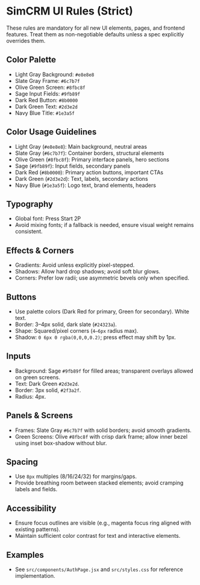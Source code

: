 # SimCRM UI Rules (Strict)

These rules are mandatory for all new UI elements, pages, and frontend features. Treat them as non-negotiable defaults unless a spec explicitly overrides them.

## Color Palette
- Light Gray Background: `#e8e8e8`
- Slate Gray Frame: `#6c7b7f`
- Olive Green Screen: `#8fbc8f`
- Sage Input Fields: `#9fb89f`
- Dark Red Button: `#8b0000`
- Dark Green Text: `#2d3e2d`
- Navy Blue Title: `#1e3a5f`

## Color Usage Guidelines
- Light Gray (`#e8e8e8`): Main background, neutral areas
- Slate Gray (`#6c7b7f`): Container borders, structural elements
- Olive Green (`#8fbc8f`): Primary interface panels, hero sections
- Sage (`#9fb89f`): Input fields, secondary panels
- Dark Red (`#8b0000`): Primary action buttons, important CTAs
- Dark Green (`#2d3e2d`): Text, labels, secondary actions
- Navy Blue (`#1e3a5f`): Logo text, brand elements, headers

## Typography
- Global font: Press Start 2P
- Avoid mixing fonts; if a fallback is needed, ensure visual weight remains consistent.

## Effects & Corners
- Gradients: Avoid unless explicitly pixel-stepped.
- Shadows: Allow hard drop shadows; avoid soft blur glows.
- Corners: Prefer low radii; use asymmetric bevels only when specified.

## Buttons
- Use palette colors (Dark Red for primary, Green for secondary). White text.
- Border: 3–4px solid, dark slate (`#24323a`).
- Shape: Squared/pixel corners (`4–6px` radius max).
- Shadow: `0 6px 0 rgba(0,0,0,0.2)`; press effect may shift by 1px.

## Inputs
- Background: Sage `#9fb89f` for filled areas; transparent overlays allowed on green screens.
- Text: Dark Green `#2d3e2d`.
- Border: 3px solid, `#2f3a2f`.
- Radius: 4px.

## Panels & Screens
- Frames: Slate Gray `#6c7b7f` with solid borders; avoid smooth gradients.
- Green Screens: Olive `#8fbc8f` with crisp dark frame; allow inner bezel using inset box-shadow without blur.

## Spacing
- Use `8px` multiples (8/16/24/32) for margins/gaps.
- Provide breathing room between stacked elements; avoid cramping labels and fields.

## Accessibility
- Ensure focus outlines are visible (e.g., magenta focus ring aligned with existing patterns).
- Maintain sufficient color contrast for text and interactive elements.

## Examples
- See `src/components/AuthPage.jsx` and `src/styles.css` for reference implementation.

